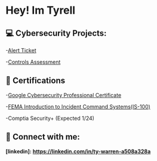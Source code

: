 <h1>Hey! Im Tyrell </h1>

<h2>💻 Cybersecurity Projects:</h2>

-[Alert Ticket](https://us.docworkspace.com/d/sIAXfsI3qAfyv-6oG)

-[Controls Assessment](https://us.docworkspace.com/d/sICzfsI3qAfe6-6oG)
  
  

<h2>📄 Certifications</h2>

-[Google Cybersecurity Professional Certificate](https://1drv.ms/b/s!AqLC8Ad_HO_ZghavROJETulmCoVY?e=21ViTb ) 

-[FEMA Introduction to Incident Command Systems(IS-100)](https://1drv.ms/b/s!AqLC8Ad_HO_ZgjeRJzQ-p02isjOK?e=NxW2I6)

-Comptia Security+ (Expected 1/24)



<h2> 🤳 Connect with me:</h2>

<b>[linkedin]: https://linkedin.com/in/ty-warren-a508a328a</b>

<!--
**twarren96** is a ✨ _special_ ✨ repository because its `README.md` (this file) appears on your GitHub profile.




-->
